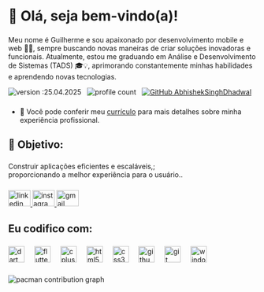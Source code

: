 <h1 align="left">👋 Olá, seja bem-vindo(a)!</h1>

###

<p align="left">Meu nome é Guilherme e sou apaixonado por desenvolvimento mobile e web 🚀📲, sempre buscando novas maneiras de criar soluções inovadoras e funcionais. Atualmente, estou me graduando em Análise e Desenvolvimento de Sistemas (TADS) 🎓💡, aprimorando constantemente minhas habilidades e aprendendo novas tecnologias.</p>

![version :25.04.2025](https://img.shields.io/badge/version-25.04.2025-informational) &nbsp;
![profile count](https://komarev.com/ghpvc/?username=gui-ccr&color=red) &nbsp;
[![GitHub AbhishekSinghDhadwal](https://img.shields.io/github/followers/gui-ccr?label=follow&style=social)](https://github.com/gui-ccr)

###
- 📄 Você pode conferir meu [currículo](https://docs.google.com/document/d/1dYhDuO5vaEu6Fhpg1mC9NxhXybjZnkOmTZvPn1RmODY/edit?tab=t.0) para mais detalhes sobre minha experiência profissional.
<h2 align="left">🎯 Objetivo:</h2>

###

<p align="left">Construir aplicações eficientes e escaláveis,;<br>proporcionando a melhor experiência para o usuário..</p>

###

<div align="left">
  <a href="www.linkedin.com/in/ gui-ccr- Nome " target="_blank">
    <img src="https://raw.githubusercontent.com/maurodesouza/profile-readme-generator/master/src/assets/icons/social/linkedin/default.svg" width="45" height="33" alt="linkedin logo"  />
  </a>
  <a href="https://www.instagram.com/gui_ccr_/" target="_blank">
    <img src="https://raw.githubusercontent.com/maurodesouza/profile-readme-generator/master/src/assets/icons/social/instagram/default.svg" width="45" height="33" alt="instagram logo"  />
  </a>
  <a href="guilhermerodrigues6484@gmail.com" target="_blank">
    <img src="https://raw.githubusercontent.com/maurodesouza/profile-readme-generator/master/src/assets/icons/social/gmail/default.svg" width="45" height="33" alt="gmail logo"  />
  </a>
</div>

###

<h2 align="left">Eu codifico com:</h2>

###

<div align="left">
  <img src="https://cdn.jsdelivr.net/gh/devicons/devicon/icons/dart/dart-original.svg" height="33" alt="dart logo"  />
  <img width="12" />
  <img src="https://cdn.jsdelivr.net/gh/devicons/devicon/icons/flutter/flutter-original.svg" height="33" alt="flutter logo"  />
  <img width="12" />
  <img src="https://cdn.jsdelivr.net/gh/devicons/devicon/icons/cplusplus/cplusplus-original.svg" height="33" alt="cplusplus logo"  />
  <img width="12" />
  <img src="https://cdn.jsdelivr.net/gh/devicons/devicon/icons/html5/html5-original.svg" height="33" alt="html5 logo"  />
  <img width="12" />
  <img src="https://cdn.jsdelivr.net/gh/devicons/devicon/icons/css3/css3-original.svg" height="33" alt="css3 logo"  />
  <img width="12" />
  <img src="https://cdn.jsdelivr.net/gh/devicons/devicon/icons/github/github-original.svg" height="33" alt="github logo"  />
  <img width="12" />
  <img src="https://cdn.jsdelivr.net/gh/devicons/devicon/icons/git/git-original.svg" height="33" alt="git logo"  />
  <img width="12" />
  <img src="https://cdn.jsdelivr.net/gh/devicons/devicon/icons/windows8/windows8-original.svg" height="33" alt="windows8 logo"  />
</div>

###
###

<picture>
  <source media="(prefers-color-scheme: dark)" srcset="https://raw.githubusercontent.com/gui-ccr/gui-ccr/output/pacman-contribution-graph-dark.svg">
  <source media="(prefers-color-scheme: light)" srcset="https://raw.githubusercontent.com/gui-ccr/gui-ccr/output/pacman-contribution-graph.svg">
  <img alt="pacman contribution graph" src="https://raw.githubusercontent.com/gui-ccr/gui-ccr/output/pacman-contribution-graph.svg">
</picture>

###
